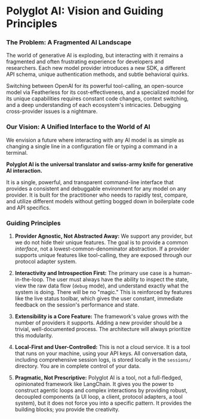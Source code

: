 # Polyglot AI: Vision and Guiding Principles

### The Problem: A Fragmented AI Landscape

The world of generative AI is exploding, but interacting with it remains a fragmented and often frustrating experience for developers and researchers. Each new model provider introduces a new SDK, a different API schema, unique authentication methods, and subtle behavioral quirks.

Switching between OpenAI for its powerful tool-calling, an open-source model via Featherless for its cost-effectiveness, and a specialized model for its unique capabilities requires constant code changes, context switching, and a deep understanding of each ecosystem's intricacies. Debugging cross-provider issues is a nightmare.

### Our Vision: A Unified Interface to the World of AI

We envision a future where interacting with any AI model is as simple as changing a single line in a configuration file or typing a command in a terminal.

**Polyglot AI is the universal translator and swiss-army knife for generative AI interaction.**

It is a single, powerful, and transparent command-line interface that provides a consistent and debuggable environment for any model on any provider. It is built for the practitioner who needs to rapidly test, compare, and utilize different models without getting bogged down in boilerplate code and API specifics.

### Guiding Principles

1.  **Provider Agnostic, Not Abstracted Away:** We support any provider, but we do not hide their unique features. The goal is to provide a common *interface*, not a lowest-common-denominator abstraction. If a provider supports unique features like tool-calling, they are exposed through our protocol adapter system.

2.  **Interactivity and Introspection First:** The primary use case is a human-in-the-loop. The user must always have the ability to inspect the state, view the raw data flow (`debug` mode), and understand exactly what the system is doing. There will be no "magic." This is reinforced by features like the live status toolbar, which gives the user constant, immediate feedback on the session's performance and state.

3.  **Extensibility is a Core Feature:** The framework's value grows with the number of providers it supports. Adding a new provider should be a trivial, well-documented process. The architecture will always prioritize this modularity.

4.  **Local-First and User-Controlled:** This is not a cloud service. It is a tool that runs on your machine, using your API keys. All conversation data, including comprehensive session logs, is stored locally in the `sessions/` directory. You are in complete control of your data.

5.  **Pragmatic, Not Prescriptive:** Polyglot AI is a tool, not a full-fledged, opinionated framework like LangChain. It gives you the power to construct agentic loops and complex interactions by providing robust, decoupled components (a UI loop, a client, protocol adapters, a tool system), but it does not force you into a specific pattern. It provides the building blocks; you provide the creativity.
